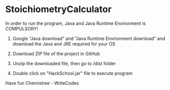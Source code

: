 # StoichiometryCalculator

In order to run the program, Java and Java Runtime Environment is COMPULSORY! 


1. Google “Java download” and "Java Runtime Environment download" and download the Java and JRE required for your OS


2. Download ZIP file of the project in GitHub
 

3. Unzip the downloaded file, then go to /dist folder
 

4. Double click on "HackSchool.jar" file to execute program


Have fun Chemistree - WriteCodes

